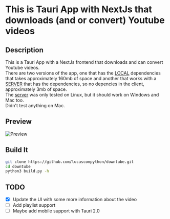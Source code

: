 # This is Tauri App with NextJs that downloads (and or convert) Youtube videos

## Description

This is a Tauri App with a NextJs frontend that downloads and can convert Youtube videos.  
There are two versions of the app, one that has the [LOCAL](client/src-tauri-local/src/main.rs) dependencies that takes approximately 160mb of space and another that works with a [SERVER](client/src-tauri-server/src/main.rs) that has the dependencies, so no depencies in the client, approximately 3mb of space.  
The [server](server/main.py) was only tested on Linux, but it should work on Windows and Mac too.  
Didn't test anything on Mac.

## Preview

![Preview](https://cdn.discordapp.com/attachments/626449728988774401/1081980411577651380/image.png)

## Build It

```bash
git clone https://github.com/lucascompython/downtube.git
cd downtube
python3 build.py -h
```

## TODO

- [X] Update the UI with some more information about the video
- [ ] Add playlist support
- [ ] Maybe add mobile support with Tauri 2.0
